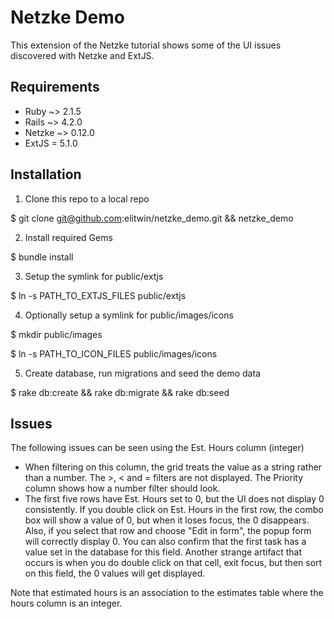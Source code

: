 # Netzke Demo

This extension of the Netzke tutorial shows some of the UI issues discovered with Netzke
and ExtJS.

## Requirements
* Ruby ~> 2.1.5
* Rails ~> 4.2.0
* Netzke ~> 0.12.0
* ExtJS = 5.1.0

## Installation

1. Clone this repo to a local repo

  $ git clone git@github.com:elitwin/netzke_demo.git && netzke_demo

2. Install required Gems

  $ bundle install

3. Setup the symlink for public/extjs

  $ ln -s PATH_TO_EXTJS_FILES public/extjs

4. Optionally setup a symlink for public/images/icons

  $ mkdir public/images

  $ ln -s PATH_TO_ICON_FILES public/images/icons

5. Create database, run migrations and seed the demo data

  $ rake db:create && rake db:migrate && rake db:seed

## Issues

The following issues can be seen using the Est. Hours column (integer)
* When filtering on this column, the grid treats the value as a string rather than a number. The >, < and = filters are not displayed. The Priority column shows how a number filter should look.
* The first five rows have Est. Hours set to 0, but the UI does not display 0 consistently. If you double click on Est. Hours in the first row, the combo box will show a value of 0, but when it loses focus, the 0 disappears. Also, if you select that row and choose "Edit in form", the popup form will correctly display 0. You can also confirm that the first task has a value set in the database for this field. Another strange artifact that occurs is when you do double click on that cell, exit focus, but then sort on this field, the 0 values will get displayed.

Note that estimated hours is an association to the estimates table where the hours column is an integer.

